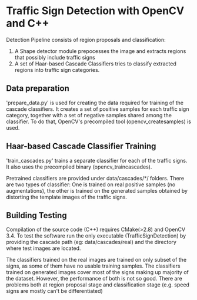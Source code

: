 # Traffic Sign Detection with OpenCV and C++

Detection Pipeline consists of region proposals and classification:
1. A Shape detector module prepocesses the image and extracts regions that possibly include traffic signs
2. A set of Haar-based Cascade Classifiers tries to classify extracted regions into traffic sign categories.

## Data preparation

'prepare_data.py' is used for creating the data required for training of the cascade classifiers. 
It creates a set of positive samples for each traffic sign category, together with a set of negative samples 
shared among the classifier. To do that, OpenCV's precompiled tool (opencv_createsamples) is used. 

## Haar-based Cascade Classifier Training

'train_cascades.py' trains a separate classifier for each of the traffic signs. It also uses the precompiled binary
(opencv_traincascades).

Pretrained classifiers are provided under data/cascades/*/ folders. There are two types of classifier: One is trained on
real positive samples (no augmentations), the other is trained on the generated samples obtained by distorting the template 
images of the traffic signs. 


## Building Testing

Compilation of the source code (C++) requires CMake(>2.8) and OpenCV 3.4.
To test the software run the only executable (TrafficSignDetection) by providing the cascade path (eg: data/cascades/real)
and the directory where test images are located.

The classifiers trained on the real images are trained on only subset of the signs, as some of them have no usable training samples.
The classifiers trained on generated images cover most of the signs making up majority of the dataset.
However, the performance of both is not so good. There are problems both at region proposal stage and classification stage (e.g. speed signs 
are mostly can't be differentiated)